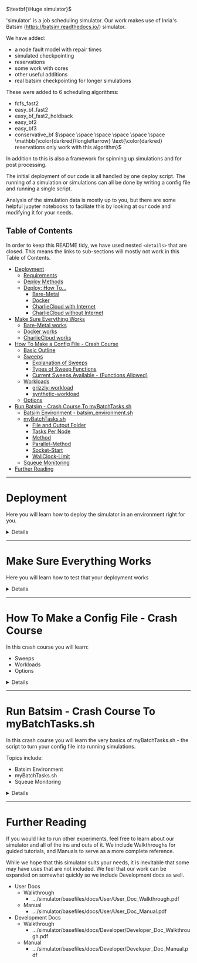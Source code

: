<!-- Required extensions:  codehilite,markdown.extensions.tables,pymdownx.magiclink,pymdownx.betterem,pymdownx.tilde,pymdownx.emoji,pymdownx.tasklist,pymdownx.superfences,pymdownx.saneheaders -->




<!-- ----------------------------------------------------------------  Intro --------------------------------------------- -->
$\textbf{\Huge simulator}$ <br />

'simulator' is a job scheduling simulator.
Our work makes use of Inria's Batsim (https://batsim.readthedocs.io/) simulator.

We have added:

- a node fault model with repair times
- simulated checkpointing
- reservations
- some work with cores
- other useful additions
- real batsim checkpointing for longer simulations

These were added to 6 scheduling algorithms:

- fcfs_fast2
- easy_bf_fast2
- easy_bf_fast2_holdback
- easy_bf2
- easy_bf3
- conservative_bf $\space \space \space \space \space \space \mathbb{\color{darkred}\longleftarrow} \text{\color{darkred} reservations only work with this algorithm}$

In addition to this is also a framework for spinning up simulations and for post processing.

The initial deployment of our code is all handled by one deploy script.  The running of a simulation or simulations can all be done by writing a config file and running a single script.

Analysis of the simulation data is mostly up to you, but there are some helpful jupyter notebooks to faciliate this by looking at our code and modifying it for your needs.


<!-- ----------------------------------------------------------------  Table of Contents --------------------------------------------- -->
## Table of Contents

In order to keep this README tidy, we have used nested ```<details>``` that are closed.  This means the links to sub-sections will mostly not work in this Table of Contents.
- [Deployment](#deployment)
  - [Requirements](#requirements)
  - [Deploy Methods](#deploy-methods)
  - [Deploy: How To...](#deploy-how-to)
    - [Bare-Metal](#bare-metal)
    - [Docker](#docker)
    - [CharlieCloud with Internet](#charliecloud-with-internet)
    - [CharlieCloud without Internet](#charliecloud-without-internet)
- [Make Sure Everything Works](#make-sure-everything-works)
  - [Bare-Metal works](#bare-metal-works)
  - [Docker works](#docker-works)
  - [CharlieCloud works](#charliecloud-works)
- [How To Make a Config File - Crash Course](#how-to-make-a-config-file---crash-course)
  - [Basic Outline](#basic-outline)
  - [Sweeps](#sweeps)
    - [Explanation of Sweeps](#explanation-of-sweeps)
    - [Types of Sweep Functions](#types-of-sweep-functions)
    - [Current Sweeps Available - (Functions Allowed)](#current-sweeps-available---functions-allowed)
  - [Workloads](#workloads)
    - [grizzly-workload](#grizzly-workload)
    - [synthetic-workload](#synthetic-workload)
  - [Options](#options)
- [Run Batsim - Crash Course To myBatchTasks.sh](#run-batsim---crash-course-to-mybatchtaskssh)
  - [Batsim Environment - batsim\_environment.sh](#batsim-environment---batsim_environmentsh)
  - [myBatchTasks.sh](#mybatchtaskssh)
    - [File and Output Folder](#file-and-output-folder)
    - [Tasks Per Node](#tasks-per-node)
    - [Method](#method)
    - [Parallel-Method](#parallel-method)
    - [Socket-Start](#socket-start)
    - [WallClock-Limit](#wallclock-limit)
  - [Squeue Monitoring](#squeue-monitoring)
- [Further Reading](#further-reading)

<!-- ------------------------------------------------------------------------------------>
<!-- ------------------------------  Deployment -------------------------------------- -->
<!-- ------------------------------------------------------------------------------------>
***


# Deployment
Here you will learn how to deploy the simulator in an environment right for you.

<details><blockquote>

## Requirements

<details><blockquote>

Requirements (bare-metal and charliecloud):
- linux os
- gcc >= 8.0 (bare-metal needs c++17, charliecloud method may allow for previous versions)
- cmake >= 3.15.4  (maybe previous versions. at least 3.11)
- python == 3.6
- python3-venv
- pip3
- typical build system
    - make
    - build
    - git
    - patch (bare-metal)
    - libtool (if not installed, deployment can attempt to build and install)
    - pkg-config (if not installed, deployment can attempt to build and install)
    - build-essential (ubuntu package. named other things on other distros)
- bash shell

Requirements (docker method):
- linux os
- git
- docker running and working

</blockquote>
</details> <!-- end requirements -->

## Deploy Methods

<details><blockquote>

There are 4 methods of building and deploying our batsim applications.

- bare-metal
    - will compile and install everything you need into a directory
- docker
    - will compile and install everything you need into a docker container
    - currently there is no option of parallelism with this method
- charliecloud with internet
    - charliecloud is a container technology that works when docker is not an option (think clusters without docker)
    - will compile and install everything you need into a directory
- charliecloud without internet
    - charliecloud is a container technology that works when docker is not an option (think clusters without docker)
    - meant to be run where you have internet and then copy a folder (3.5GB) to the cluster without internet
        - will compile and install everything you need and will be packaged into a directory to be copied to your setup without internet, then you can attempt to unpackage it there.

</blockquote>
</details> <!-- end deploy methods -->


## Deploy: How To...

<details><blockquote>

All of the methods rely on running .../simulator/basefiles/deploy.sh.  One can run `deploy.sh --help` for complete usage info.

###  Bare-Metal

<details><blockquote>

1. obtain the code
2. change directories
3. deploy
```bash
git clone https://cswalke1:ekhr1Q_mL356zvCt_p2B@gitlab.newmexicoconsortium.org/lanl-ccu/simulator.git
cd simulator/basefiles
./deploy.sh -f bare-metal --prefix $(dirname $(pwd))
```
</blockquote>
</details> <!-- end bare-metal -->


### Docker

<details><blockquote>

1. obtain the code
2. change directories
3. deploy
```bash
git clone https://cswalke1:ekhr1Q_mL356zvCt_p2B@gitlab.newmexicoconsortium.org/lanl-ccu/simulator.git
cd simulator/basefiles
./deploy.sh -f docker
```
</blockquote>
</details> <!-- end docker -->

### CharlieCloud with Internet

<details><blockquote>

1. obtain the code
2. change directories
3. deploy
```bash
git clone https://cswalke1:ekhr1Q_mL356zvCt_p2B@gitlab.newmexicoconsortium.org/lanl-ccu/simulator.git
cd simulator/basefiles
./deploy.sh -f charliecloud
```
</blockquote>
</details> <!-- end charliecloud with internet -->

### CharlieCloud without Internet

<details><blockquote>

1. obtain the code
2. change directories
3. deploy package
4. change directories
5. scp folder
6. ssh to remote
7. change directories
8. unpackage
```bash
git clone https://cswalke1:ekhr1Q_mL356zvCt_p2B@gitlab.newmexicoconsortium.org/lanl-ccu/simulator.git
cd simulator/basefiles
./deploy.sh -f charliecloud --no-internet --package
cd ../../

#to be modified for your method of sending a folder to your remote location and logging in to your remote location
scp -r ./batsim_packaged user@remote.org:/home/USER/
ssh user@remote.org


cd /home/USER/batsim_packaged
./deploy.sh -f charliecloud --no-internet --un-package
```
</blockquote>
</details> <!-- end charliecloud without internet -->

</blockquote>
</details> <!-- end Deploy: How To... -->

</blockquote>
</details> <!-- end Deployment -->

<!-- ------------------------------------------------------------------------------------->
<!-- -----------------------  Make Sure Everything Works  ----------------------------- -->
<!-- ------------------------------------------------------------------------------------->
***


# Make Sure Everything Works
Here you will learn how to test that your deployment works

<details><blockquote>

You can make sure your particular deployment works by using our tests: `.../simulator/basefiles/tests/test_simulator.py`.


Keep in mind that SLURM tests assume the following:

- You are on a cluster running SLURM
- You have access to at least two (2) nodes, otherwise it's not much of a parallel test

 
## Bare-Metal works

<details><blockquote>

Read the following list of instructions and then perform the commands below it.

1. change directories (/path/to/simulator/basefiles)
2. edit batsim_environment.sh
3. source batsim_environment.sh
4. run test_simulator.py
5. make your selections:
   - choose local or slurm
   - choose bare-metal
   - choose either serial or parallel
     - serial will run 1 simulation per test, 1 at a time
     - parallel will give you options of how many simulations per test, and how many at a time per test
       - if local was chosen this will use background multiple processes
       - if slurm was chosen this will submit multiple jobs to SLURM  
6. wait for results
```bash
cd /path/to/simulator/basefiles
# edit ./batsim_environment.sh   
# make sure you point prefix to /path/to/simulator (don't include basefiles in the path)
source batsim_environment.sh
test_simulator.py
```


</blockquote>
</details> <!-- end bare-metal works -->
 
## Docker works

<details><blockquote>

Read the following list of instructions and then perform the commands below it.

1. create and run a container from your "simulator_compile" image
2. change directories (should already be in the correct directory)
3. edit basefiles/batsim_environment.sh 
4. source batsim_environment.sh
5. run test_simulator.py
6. make your selections:
   - choose local or slurm
   - choose docker
    - serial is the only option here, so the simulations will start immediately
7. wait for results

```bash
docker run -it --name sim_test simulator_compile:latest
inside docker> cd /home/sim/simulator/basefiles
inside docker> # edit ./batsim_environment.sh  # prefix should be /home/sim/simulator
inside docker> source batsim_environment.sh
inside docker> test_simulator.py
```

</blockquote>
</details> <!-- end docker works -->

## CharlieCloud works

<details><blockquote>

Read the following list of instructions and then perform the commands below it.

1. change directories (/path/to/simulator/basefiles)
2. edit batsim_environment.sh
3. source batsim_environment.sh
4. run test_simulator.py
5. make your selections:
   - choose local or slurm
   - choose charliecloud
   - choose either serial or parallel
     - serial will run 1 simulation per test, 1 at a time
     - parallel will give you options of how many simulations per test, and how many at a time per test
       - if local was chosen this will use background multiple processes
       - if slurm was chosen this will submit multiple jobs to SLURM  
6. wait for results
```bash
cd /path/to/simulator/basefiles
# edit ./batsim_environment.sh
# make sure you point prefix to /path/to/simulator (don't include basefiles in the path)
source batsim_environment.sh
test_simulator.py
```
</blockquote>
</details> <!-- end charliecloud works -->

</blockquote>
</details> <!-- end Make sure everything works -->


<!-- ---------------------------------------------------------------------------->
<!-- ---------------------  Crash Course Config ------------------------------ -->
<!-- ---------------------------------------------------------------------------->
***


# How To Make a Config File - Crash Course

In this crash course you will learn:

- Sweeps
- Workloads
- Options
  
<details><blockquote>

## Basic Outline

Here you will see what a basic outline of a config file is.  It will give you a good overview of what is included in one.

<details><blockquote>

```java
    The general format of a config file:
    
    {       <------------------------------------   Opening curly brace to be proper json
    
        "Name1":{       <------------------------   The name of an experiment comes first.  You can have multiple experiments
                                                    in one config file and each will end up in it's own folder under the --output folder.
                                                    Notice the opening and closing curly brace.  Make sure you put a comma after the closing
                                                    curly brace if you plan on having another experiment in the same config file

                #                           \       Json does not allow for comments (unfortunately).  You may still want comments in your config,  
                # python/shell comment       \      however.  You can use all of these types of comments and it will get removed before parsing.
                // c/c++ style comment        \     Be aware that it can get difficult to trace down a simple mistake in your config when many 
                /* c/c++ block style comment  /     comments are used due to the line numbers being off and generally more clutter in your config.
                    Comments are fun.        /      But comments can make things a lot clearer, too. 
                    This comment is too.    /       The original and a stripped version will be in your --output folder.
                */                
                
                
                "input":{    <-------------------   Always make sure you have an input and an output in your experiment
                
                    "node-sweep":{  <------------   It is MOST advisable to always start with a node-sweep.  All other sweeps can come after this one
                    
                    },
                    "synthetic-workload":{ <-----   Always include either a synthetic-workload or a grizzly-workload after your sweeps
                    
                    },
                    "option":value,        <-----   Include any options that will affect all of the jobs on the outside of any sweep or workload
                
                },    <--------------------------   Make sure you separate your input options with commas, but also remember to separate input
                                                    and output with a comma
                "output":{   <-------------------   Again, always make sure you have an input and output in your experiment
                
                    "option":value,   <----------   Output is a bit simpler than input.  Just make sure it is valid json
                    "option":value
                
                }
        
        
        },     <---------------------------------   This closes the experiment and here we have a comma because we included another experiment "Name2"
        "Name2":{
            "input":{
            
                ...  <--------------------------    Make sure you replace this ellipsis with at least:
                                                        * a node-sweep
                                                        * a workload
            },
            "output":{
            
                ...  <--------------------------    You should replace ellipsis with at least:
                                                        * "AAE":true | "makespan":true
                
            }    <------------------------------    Close output
        }  <------------------------------------    Close "Name2"          
    }  <----------------------------------------    Close json
    
```
</blockquote>
</details> <!-- end Basic Outline -->


## Sweeps

Learn what sweeps are and how to use them here.

<details><blockquote>

### Explanation of Sweeps

Here you will learn what Sweeps are.

<details><blockquote>

Sweeps are what we call it when we make a parameterized option.  When you start out you will have one job called 'experiment_1'.  If you add a sweep
that, say, sweeps over how many nodes your simulation will be using, then it will add to how many jobs you have.  

<br/>
Let's say you sweep from 1,000 nodes to 2,000 nodes with a step of 250.  Then you will have:

<br/>

- experiment_1: 1000 nodes
- experiment_2: 1250 nodes
- experiment_3: 1500 nodes
- experiment_4: 1750 nodes
- experiment_5: 2000 nodes


Now, the way sweeps work is that they loop over what is already there.  So if we add a failure sweep like SMTBF (**S**ystem **M**ean **T**ime **B**etween **F**ailure) after the node sweep, then it will take the first parameter of the SMTBF sweep and set it to the experiments 1-5 above.  But then it will copy those 5 experiments and set the failure parameter to the second parameter of the SMTBF sweep.

<br />
Let's say you sweep from a SMTBF of 20,000 seconds to 40,000 seconds with a step of 10,000.  Then you will have:

<br/>

- experiment_1: 1000 nodes  SMTBF: 20,000 sec
- experiment_2: 1250 nodes  SMTBF: 20,000 sec
- experiment_3: 1500 nodes  SMTBF: 20,000 sec
- experiment_4: 1750 nodes  SMTBF: 20,000 sec
- experiment_5: 2000 nodes  SMTBF: 20,000 sec
- experiment_6: 1000 nodes  SMTBF: 30,000 sec
- experiment_7: 1250 nodes  SMTBF: 30,000 sec
- experiment_8: 1500 nodes  SMTBF: 30,000 sec
- experiment_9: 1750 nodes  SMTBF: 30,000 sec
- experiment_10: 2000 nodes SMTBF: 30,000 sec
- experiment_11: 1000 nodes SMTBF: 40,000 sec
- experiment_12: 1250 nodes SMTBF: 40,000 sec
- experiment_13: 1500 nodes SMTBF: 40,000 sec
- experiment_14: 1750 nodes SMTBF: 40,000 sec
- experiment_15: 2000 nodes SMTBF: 40,000 sec

So I hope you can see how the experiments add up quickly.

- We started with 5 node parameters
- We added 3 SMTBF parameters
- This totals 5 * 3 = 15 jobs

If we add another sweep after the SMTBF sweep with 4 parameters that would be 5 * 3 * 4 = 60 jobs
</blockquote>
</details> <!-- end explanation of sweeps -->

### Types of Sweep Functions

Sweeps can parameterize in multiple ways.  Here are the methods used:

<details><blockquote>

- **(iMMS)** integer Min Max Step
  - start from the minimum to the maximum (inclusive) with a step (can be negative)
    ```java
    "min":0,
    "max":10,
    "step":2
    ```
- **(fMMS)** float Min Max Step
  - same as iMMS except you can use floating point numbers
- **(iR)** integer Range
  - simply a list of integers
    ```java
    "range":[10,20,30,80]
    ```
- **(fR)** float Range
  - same as iR except for floats
- **(iSR),(fSR)** integer Sticky Range and float Sticky Range
  - just like **iR** and **fR** except it requires the amount of values to equal the amount of jobs made from sweeps before it.  Instead of adding any more jobs, it sets the values contained in it to the jobs already there.
  - example:
    ```java
    "node-sweep":{"range":[1000,2000]},  //creates two jobs: experiment_1 and experiment_2
    "SMTBF-sweep":{"sticky-range":[20000,30000]} 
    // normally with "range" this would 
        //set 20,000 to experiment_1(1000 nodes) and experiment_2(2000 nodes) and 
        //set 30,000 to experiment_3(1000 nodes) and experiment_4(2000 nodes)
    //sticky-range, however, will
        //set 20,000 to experiment_1(1000 nodes)
        //set 30,000 to experiment_2(2000 nodes)
        //and that's all  
    //No experiment_3 or 4. It 'sticks' to what was there before.
    ```
- **(F)** formula
  - used in conjunction with iR, fR, iSR, fSR, iMMS and fMMS.  You can set a formula here with 'i' as your variable.  Each number in your min/max/step or range will be passed in as 'i' to your formula and the result will be your number.  Makes it easier to read.
  - Example:
    ```java
    "range":[2,3,4],
    "formula":"i*3600"  // will make 2 hours, 3 hours, 4 hours. easier than 7200 sec,10800 sec,14400 sec
    ```
    Example:
    ```json
    "min":1,
    "max":5,
    "step":1,
    "formula":"(10**i)/i"  //'i' can be used multiple times.  Any python statement can be evaluated here.
    ```
</blockquote>
</details> <!-- end types of sweep functions -->

### Current Sweeps Available - (Functions Allowed)

Here are the current sweeps available and the parameterization allowed.  All sweep names end in "-sweep"

<details><blockquote>

- **checkpointError** ***(fMMS,fR)***
  - Used in our Application Efficiency tests.  It adds/subtracts an error amount to optimal simulated checkpoint intervals
- **checkpoint** ***(iMMS,iR)***
  - The interval to use for simulated checkpoints.  This value is an integer, but can also be set to "optimal".
- **coreCount** ***(iMMS,iR)***
  - How many cores per node.  Currently only supported on fcfs_fast2, easy_bf_fast2, and easy_bf_fast2_holdback algorithms.
- **corePercent** ***(fMMS,fR)***
  - What percent of cores can be filled with 1 node jobs.  Currently only supported on fcfs_fast2, easy_bf_fast2, and easy_bf_fast2_holdback algorithms.
- **jobs** ***(iMMS,iR)***
  - How many jobs out of the workload to use.
- **MTTR** ***(fMMS,fR,F)***
  - **M**ean **T**ime **T**o **R**epair.  Used in conjunction with failures to set how long a repair lasts.  It will come up with random repair times each time a machine goes down based on an exponential distribution.
- **node** ***(fMMS,fR,F)***
  - How many nodes the cluster will have.
- **performance** ***(fMMS,fR)***
  - Will increase/decrease the length of all jobs by this factor (floating point)
- **queueDepth** ***(iMMS,iR)***
  - In conservative_bf algorithm, will only schedule this amount of queued jobs before stopping.  This will speed things up considerably.
- **repairTime** ***(iMMS,iR,F)***
  - Similar to MTTR, but, instead of a random MTTR, this will set a fixed repair time for the whole simulation.
- **reservation** (None - check docs)
  - This is used in conjunction with conservative_bf algorithm to simulate reservations.  There is a whole syntax to this, so one should look at the documentation for info on it.
- **sharePackingHoldback** ***(iMMS,iR)***
  - When using cores, this will holdback x amount of nodes for sharing jobs.  All other nodes will not share jobs.  Only used with easy_bf_fast2_holdback algorithm.
- **SMTBF** ***(fMMS,fR,fSR,F)***
  - **S**ystem **M**ean **T**ime **B**etween **F**ailures.  Used as the primary source of failures.  It will come up with random failure times with an exponential distribution, and will come up with a random machine to have the failure with a normal distribution.
  - has a compute-SMTBF-from-NMTBF option
    - Will treat the values generated from this sweep as NMTBF's (**N**ode **M**ean **T**ime **B**etween **F**ailure) and will compute the SMTBF from the amount of nodes for that experiment
- **submissionCompression** ***(iMMS,iR,F)***
  - will compress/expand the time between submissions by a factor.
  
</blockquote>
</details> <!-- end current sweeps avaialable -->
</blockquote>
</details> <!-- end Sweeps -->

## Workloads

Here you will learn about the mandatory workload keys in a config file.<br/>
The following keys will be explained:<br/>
- grizzly-workload
- synthetic-workload

<details><blockquote>

### grizzly-workload

A grizzly-workload is named based on a certain 'grizzly' cluster at Los Alamos National Lab.  It is a 1490 node cluster and a 2018 real workload was acquired from the months of January to November.<br/>  
As long as the file the workload comes from conforms to the same requirements the 2018 workload conforms to, then the grizzly-workload is simply a 'real' workload that has options specific for it.  Requirements for your own 'grizzly-workload' are laid out in `.../simulator/basefiles/docs/User/User_Doc_Manual.pdf`

<details><blockquote>

- ### **Required Options**
  - ***type***
    - the type of profile to use: 'parallel_homogeneous' or 'delay'. With 'parallel_homogenous' run-time of a job is actually in terms of computational work done: flops/second.  It just so happens that when ***machine-speed*** is set to 1 then it translates into time.  'delay' deals only with time. Though 'parallel_homogeneous' may seem more complicated, it is recommended since other options and algorithms may use this flops/second functionality, such as using cores.
  - ***machine-speed***
    - used with 'parallel_homogeneous'.  It is the amount of flops of computation done in 1 second.  We highly recommend you set this to 1.
  - ***input***
    - the 'grizzly' or 'grizzly-like' workload file you will use.  'sanitized_jobs.csv' is the 2018 workload file we use.  Can be an absolute path or the name of a file in `.../simulator/basefiles`
  - ***time***
    - the time interval you would like to use in the workload.  
      - example: '03-01-2018:04-01-2018' would do March 1 till April 1.
      - example: ':'  would do all of the file. From Jan to November in the 2018 file.
      - example: '06-01-2018:' or ':05-01-2018'  From June on or From start to May respectively.
- ### **Additional Options**
  - ***number-of-jobs***
    - once a time period is chosen with **time**, you may choose how many of those jobs you want with this.  Starts from the front of **time** with a positive number.  Starts from the back with a negative number.  Takes precedence over regular option ***number-of-jobs*** and the **jobs-sweep**, so it should not be set if using the **jobs-sweep**.
  - ***random-selection***
    - used with 'number-of-jobs', will randomize which jobs are chosen.
      - example: 20  will seed the randomness with 20, making it deterministic
      - example: -1 will seed with time, making it random
  - ***submission-time***
    - The time between submissions and randomness used.  If omitted, will use the actual submission time in the ***input*** file. If set to '0:fixed', all jobs will submit at time zero.
      - syntax: \<float\>:\<exp|fixed\>. will use \<float\> seconds as the mean time ('exp'onential) or the actual time (fixed)
      - syntax: \<float1\>:\<float2\>:unif. will use a uniform distribution between \<float1\> and \<float2\>
  - ***wallclock-limit***
    - the amount of time that a job is able to use. If omitted, will use the actual wallclock-limit from the ***input*** file. 
      - syntax: \<float\>|'\<int\>%' a percent will be based off of the runtime of the job.
      - syntax: \<string\> either 'min:max[:seed]' or 'min%:max%[:seed]'  where min:max are floats and min% and max% are '\<int\>%'.  These are random numbers from min to max and an optional seed
      - example: '98%:102%:10'  from 98% of runtime to 102% of runtime with a seed of 10
  - ***read-time***
    - The amount of time to read in from a simulated checkpoint if checkpointing is turned on.  Follows the same syntax as wallclock-limit.  Mandatory if using checkpointing, but can be set to 0.
  - ***dump-time***
    - The amount of time to write out a simulated checkpoint if checkpointing is turned on.  Follows the same syntax as wallclock-limit.  Mandatory if using checkpointing, but can be set to 0.
  - ***checkpoint-interval***
    - The amount of time between successive writes of a simulated checkpoint on a per job basis.  Follows the same syntax as wallclock-limit.  Not mandatory since a system-wide simulated checkpoint interval can be set.
  - ***resv***
    - Sets what reservation definition to use.  Only used if you are simulating reservations of time, and only used with conservative_bf algorithm.
  - ***force-creation***
    - Workloads go in a database and will be re-used if they have the right characteristics.  If you want to roll the dice again you should force the creation of a new workload.
  - ***seed***
    - A seed that can be used on all randomness of the workload creation.  Otherwise it will use time, making it random unless individual seed options are used.
  - ***index***
    - Will set the index for a workload.  Suppose you made a random workload and it was added to the database.  You then wanted to run the experiment again but wanted a different roll of the dice for randomness, you could choose ***force-creation*** or just give it another index.  The benefit of using an index is that you could come back to using the same workload as long as the other workload options remained the same.
- ### **Regular Options That Effect Workloads**
  - ***submission-compression***
    - will compress/expand the time between submission of jobs
      - syntax: '\<int\>%' . below 100% compresses, above 100% expands
  - ***reservations-*** and ***reservation-sweep***
    - will define a reservation.  If ***resv*** is set for the workload then this changes the workload.
  - ***workload-ids***
    - This option piggy-backs off the ***index*** idea.
      - Jobs and Runs 
        - If you want different options you make multiple jobs in the form of experiment_# folders.  
        - If those options make batsim use randomness and you want to do some statistics by running batsim multiple times you use 'runs' by setting ***avg-makespan*** in the 'output' section of your config.
      - Ids
        - In contrast, if you want to make multiple random **workloads** for statistics, then you use 'ids' which can also be used in tandem with 'runs', though this gets complicated and may not aggregate properly at the time of this writing.TODO.
    - syntax: '[\<comma seperated range of ids\>]', example: '[1,5,8,20]'  , yes this is a string
    - syntax: 'min;max;step', example: '5;20;1' 
  - ***number-of-jobs***
    - Although ***number-of-jobs*** in the workload section takes precedence, number-of-jobs can be set in the regular options as well.  This is purely for the benefit of the **jobs-sweep**.
</blockquote>
</details> <!-- end grizzly-workload -->

### synthetic-workload

A synthetic-workload is simply a completely, or almost completely, made up workload.  There are many random options to give you the workload you require.

The reason we say 'almost completely' made up, is that there are 6 files that characterize different types of workloads based on the grizzly cluster.  In fact 'wl2.csv' was made from the same distribution of jobs that is in a particular real grizzly workload.

Whether you use these files or not is completely up to you.  We give you the tools to make a workload that suits you in the following list of options.
<details><blockquote>

- ### **Required Options**
  - ***type***
    - the type of profile to use: 'parallel_homogeneous' or 'delay'. With 'parallel_homogenous' run-time of a job is actually in terms of computational work done: flops/second.  It just so happens that when ***machine-speed*** is set to 1 then it translates into time.  'delay' deals only with time. Though 'parallel_homogeneous' may seem more complicated, it is recommended since other options and algorithms may use this flops/second functionality, such as using cores.
  - ***machine-speed***
    - used with 'parallel_homogeneous'.  It is the amount of flops of computation done in 1 second.  We highly recommend you set this to 1.
  - ***number-of-jobs***
    - The total number of jobs to make
  - ***number-of-resources***
    - The number of resources that each job will use
      - syntax: '\<int\>:fixed'
        - all jobs will have a fixed \<int\> amount of resources
      - syntax: '\<int1\>:\<int2\>:unif'
        - jobs will have from \<int1\> to \<int2\> uniformally random number of resources
      - syntax: '\<float1\>:\<float2\>:norm'
        - jobs will have from \<float1\> to \<float2\> normally random number of resources
      - syntax: '\<str\>:\<int\>:csv'
        - Will come from csv file at \<str\>.  \<str\> can be an absolute path or a file in `.../simulator/basefiles`.  \<int\> is the position in each row that holds the number of resources in the file. 0 is the first column.
        - csv files included are from wl1.csv to wl6.csv. wl1.csv starts at all 1 node jobs, wl2.csv is mostly 1 node jobs but resembles grizzly workloads in the past. wl3.csv is medium sized all the way up to wl6.csv which is the entire 1490 cluster on every job.
  - ***duration-time***
    - The length of time each job will use to complete
      - syntax: '\<float\>:\<exp|fixed\>'
        - all jobs will have a fixed \<float\> amount of runtime or an exponentially random runtime with a \<float\> mean time.
      - syntax: '\<float1\>:\<float2\>:unif'
        - jobs will have from \<float1\> to \<float2\> uniformally random number of runtime
      - syntax: '\<float1\>:\<float2\>:norm'
        - jobs will have from \<float1\> to \<float2\> normally random number of runtime
      - syntax: '\<str1\>:\<int\>:\<str2\>:csv'
        - Will come from csv file at \<str1\>.  \<str1\> can be an absolute path or a file in `.../simulator/basefiles`.  \<int\> is the position in each row that holds the number of resources in the file. 0 is the first column.\<str2\> is the unit of time that this represents in the file, so 'h|m|s' for hours or minutes or seconds. 'h' should be used with the included files.
        - csv files included are from wl1.csv to wl6.csv. wl1.csv is all 24 hour jobs as their width is only 1 resource. wl2.csv is varied but resembles grizzly workloads in the past. wl3.csv is medium length all the way up to wl6.csv which is entirely 24 hour jobs.
  - ***submission-time***
    - The time between submissions and randomness used. If set to 0:fixed, all jobs will submit at time zero.
      - syntax: '\<float\>:\<exp|fixed\>'
        - all jobs will have a fixed \<float\> amount of time between submissions or an exponentially random time with a \<float\> mean time between submissions.
      - syntax: '\<float1\>:\<float2\>:unif'
        - jobs will have from \<float1\> to \<float2\> uniformally random number of time between submissions
      - syntax: '\<float1\>:\<float2\>:norm'
        - jobs will have from \<float1\> to \<float2\> normally random number of time between submissions
- ### **Additional Options**
  - ***wallclock-limit***
    - the amount of time that a job is able to use. If omitted, will use the actual wallclock-limit from the ***input*** file. 
      - syntax: \<float\>|'\<int\>%' a percent will be based off of the runtime of the job.
      - syntax: \<string\> either 'min:max[:seed]' or 'min%:max%[:seed]'  where min:max are floats and min% and max% are '\<int\>%'.  These are random numbers from min to max and an optional seed
      - example: '98%:102%:10'  from 98% of runtime to 102% of runtime with a seed of 10
  - ***read-time***
    - The amount of time to read in from a simulated checkpoint if checkpointing is turned on.  Follows the same syntax as wallclock-limit.  Mandatory if using checkpointing, but can be set to 0.
  - ***dump-time***
    - The amount of time to write out a simulated checkpoint if checkpointing is turned on.  Follows the same syntax as wallclock-limit.  Mandatory if using checkpointing, but can be set to 0.
  - ***checkpoint-interval***
    - The amount of time between successive writes of a simulated checkpoint on a per job basis.  Follows the same syntax as wallclock-limit.  Not mandatory since a system-wide simulated checkpoint interval can be set.
  - ***resv***
    - Sets what reservation definition to use.  Only used if you are simulating reservations of time, and only used with conservative_bf algorithm.
  - ***force-creation***
    - Workloads go in a database and will be re-used if they have the right characteristics.  If you want to roll the dice again you should force the creation of a new workload.
  - ***seed***
    - A seed that can be used on all randomness of the workload creation.  Otherwise it will use time, making it random unless individual seed options are used.
  - ***index***
    - Will set the index for a workload.  Suppose you made a random workload and it was added to the database.  You then wanted to run the experiment again but wanted a different roll of the dice for randomness, you could choose ***force-creation*** or just give it another index.  The benefit of using an index is that you could come back to using the same workload as long as the other workload options remained the same.
- ### **Regular Options That Effect Workloads**
  - ***submission-compression***
    - will compress/expand the time between submission of jobs
      - syntax: '\<int\>%' . below 100% compresses, above 100% expands
  - ***reservations-*** and ***reservation-sweep***
    - will define a reservation.  If ***resv*** is set for the workload then this changes the workload.
  - ***workload-ids***
    - This option piggy-backs off the ***index*** idea.
      - Jobs and Runs 
        - If you want different options you make multiple jobs in the form of experiment_# folders.  
        - If those options make batsim use randomness and you want to do some statistics by running batsim multiple times you use 'runs' by setting ***avg-makespan*** in the 'output' section of your config.
      - Ids
        - In contrast, if you want to make multiple random **workloads** for statistics, then you use 'ids' which can also be used in tandem with 'runs', though this gets complicated and may not aggregate properly at the time of this writing.TODO.
    - syntax: '[\<comma seperated range of ids\>]', example: '[1,5,8,20]'  , yes this is a string
    - syntax: 'min;max;step', example: '5;20;1' 
  - ***number-of-jobs***
    - Although ***number-of-jobs*** in the workload section takes precedence, number-of-jobs can be set in the regular options as well.  This is purely for the benefit of the **jobs-sweep**.
</blockquote>
</details> <!-- end synthetic-workload -->
</blockquote>
</details> <!-- end workloads -->

## Options

All other available options are described here.

<details><blockquote>

- ### **Required Options**
  - ***batsched-policy***
    - Sets which scheduling algorithm to use.  Is mandatory.
      - options: fcfs_fast2 | easy_bf_fast2 | easy_bf_fast2_holdback | easy_bf2 | easy_bf3 | conservative_bf
      - algorithms discussed in User Docs
- ### **Options That Can Effect The Workload**
  - ***submission-compression***
    - will compress/expand the time between submission of jobs
      - syntax: '\<int\>%' . below 100% compresses, above 100% expands
  - ***reservations-*** and ***reservation-sweep***
    - will define a reservation.  If ***resv*** is set for the workload then this changes the workload. more info for these are located in the User Docs.
  - ***workload-ids***
    - This option piggy-backs off the ***index*** idea.
      - Jobs and Runs 
        - If you want different options you make multiple jobs in the form of experiment_# folders.  
        - If those options make batsim use randomness and you want to do some statistics by running batsim multiple times you use 'runs' by setting ***avg-makespan*** in the 'output' section of your config.
      - Ids
        - In contrast, if you want to make multiple random **workloads** for statistics, then you use 'ids' which can also be used in tandem with 'runs', though this gets complicated and may not aggregate properly at the time of this writing.TODO.
    - syntax: '[\<comma seperated range of ids\>]', example: '[1,5,8,20]'  , yes this is a string
    - syntax: 'min;max;step', example: '5;20;1' 
  - ***number-of-jobs***
    - Although ***number-of-jobs*** in the workload section takes precedence, number-of-jobs can be set in the regular options as well.  This is purely for the benefit of the **jobs-sweep**.
- ### **Logging Options**
  - KEEP IN MIND THESE CAN TAKE UP A LOT OF HARD DRIVE SPACE, not meant to be used on a large set of simulations
  - ***batsched-log***
    - sets the logging for batsched
      - options: silent|debug|quiet|info|CCU_INFO|CCU_DEBUG|CCU_DEBUG_FIN|CCU_DEBUG_ALL
      - more info on these are in the User Docs
  - ***batsim-log***
    - sets the logging for batsim
      - options: network-only|debug|quiet|CCU_INFO|CCU_DEBUG|CCU_DEBUG_FIN|CCU_DEBUG_ALL
      - more info on these are in the User Docs
  - ***log-b-log***
    - if set to true will log B_LOG files ( these would need to be added to the scheduler code )
    - more info on these are in the Development Docs
  - ***output-svg***
    - Whether to output the schedule with algorithms that use the schedule
      - options: none | all | short
        - 'all' will output a svg every time an output_svg is encountered ( basically every time the schedule changes ). ONLY USE FOR SMALL WORKLOADS due to slow-down and Hard Drive space.
        - 'short' will output a svg every time there is a short output_svg ( happens much less than 'all').  STILL ONLY USE FOR SMALLER WORKLOADS due to slow-down and Hard Drive space 
  - ***output-svg-method***
    - What method to output the schedule
      - options: svg | text | both
        - 'svg' will output the svg files
        - 'text' will only output the schedule in text form in the batsched-log which requires it to be on info or CCU_INFO
        - 'both' does svg files and text in the log
  - ***svg-output-start***
    - What output number to start at.  If you know 'when' you want to concentrate on, in terms of how many svg's have been output, then set this number and possibly also the ***svg-output-end***.
  - ***svg-output-end***
    - What output number to end at.  If you know 'when' you want to concentrate on, in terms of how many svg's have been output, then set this number and possibly also the ***svg-output-start***.
  - ***svg-frame-start***
    - What frame number to start at.  A frame number is incremented each time make_decisions is entered.
  - ***svg-frame-end***
    - What frame number to end at.  A frame number is incremented each time make_decisions is entered.
  - ***svg-time-start***
    - What simulated time to start outputting the schedule.
      - syntax: \<float\> , in seconds
  - ***svg-time-end***
    - What simulated time to end outputting the schedule. -1.0 to go to the end of the simulation, the default.
      - syntax: \<float\> , in seconds
  - ***turn-off-extra-info***
    - Extra info is output to a file called 'out_extra_info.csv'.  It outputs a new line each time a job is completed.  It consists of 'jobs completed','percent done','utilization', schedule metrics, 'utilization', and memory usage.
      - set to true to turn this off.  Turning off will render progress.sh useless but may speed things up and will reduce Hard Drive space.
- ### **Failure Options**
  - ***MTTR***
    - **M**ean **T**ime **T**o **R**epair. Used in conjunction with failures to set how long a repair lasts.  It will come up with random repair times each time a machine goes down based on an exponential distribution.
  - ***SMTBF***
    - **S**ystem **M**ean **T**ime **B**etween **F**ailures.  Used as the primary source of failures.  It will come up with random failure times with an exponential distribution, and will come up with a random machine to have the failure on with a normal distribution.
  - ***calculate-checkpointing***
    - If set to true, computes the optimal simulated checkpointing interval for each job based on read time and dump time and the failure rate
  - ***checkpoint-interval***
    - Sets the system-wide simulated checkpoint interval
      - syntax: \<float\>
  - ***checkpointError***
    - Used in conjunction with ***calculate-checkpointing***.  Will increase or decrease the computed optimal checkpoint by the factor given by checkpointError.
      - syntax: \<float\> , above 1.0 is an increase, below 1.0 is a decrease.
  - ***checkpointing-on***
    - if set to true, will turn simulated checkpointing on.  Mandatory to do simulated checkpointing.
  - ***fixed-failures***
    - sets failures to be every simulated \<float\> seconds.  Is very useful in debugging.
  - ***queue-policy***
    - What the policy for the queue is when dealing with a re-submitted job.  The options are: FCFS | ORIGINAL-FCFS
    - Usually the queue is FCFS based on the submit time. ORIGINAL-FCFS would put resubmitted jobs at the front of the queue based on their original submit time.
  - ***reject-jobs-after-nb-repairs***
    - When failures result in machines going down because of a repair time on them, some jobs may not be able to run at all until machines become available.  If there are only jobs in the queue that fall into this situation then a mode can be flipped to count how many times a repair is done before any job has executed.  Once a job is able to execute, the count is reset. This setting waits \<int\> number of repairs being done before it gives up and rejects the jobs that are left. '-1' means the jobs will never be rejected in this situation, the default.
      - syntax: \<int\>
  - ***repair-time***
    - Sets a system-wide repair time in seconds.
      - syntax: \<float\>
  - ***seed-failures***
    - Will seed any random generators for failures, otherwise time is used.
      - syntax: \<int\>
  - ***seed-failure-machine***
    - Will seed any random generators for determining which machine should get the failure, otherwise time is used.
      - syntax: \<int\>
  - ***seed-repair-times***
    - Will seed any random generators for repair time, otherwise time is used
      - syntax: \<int\>
- ### **Real Checkpointing Options**
  - ***checkpoint-batsim-interval***
    - Will set an interval to do real checkpoints
      - syntax: \<string\>
        - "(real|simulated)[:once]:days-HH:MM:SS[:keep]"
          - 'real' prepended will interpret the interval to be in real time
          - 'simulated' prepended will interpret the interval to be in simulated time 
          - optional :once will do one checkpoint and then stop doing any more checkpoints
          - optional :keep will set the amount of checkpoints to keep.  ***checkpoint-batsim-keep*** trumps this
  - ***checkpoint-batsim-keep***
    - How many checkpoints to keep
      - syntax: \<int\>
  - ***checkpoint-batsim-signal***
    - The signal number to use for signal driven checkpointing.
      - syntax: \<int\> , You will want to either use SIGUSR1(10), SIGUSR2 (12), or preferably real-time signals from 35-64
- ### **Speed/Core Options**
  - ***core-percent***
    - Sets the limit on how many cores from a node can be used
      - syntax: \<float\> 
  - ***core-count***
    - Sets the amount of cores each node will have in the platform file and turns on '--enable-compute-sharing'
      - syntax: \<int\>
  - ***share-packing***
    - If set to true, will pack single resource jobs onto one node until that node reaches ***core-percent*** * available cores
  - ***share-packing-holdback***
    - If set to true, will holdback a certain number of nodes for exclusive share-packing
  - ***speeds***
    - Will set the speed of the cluster in the platform file
      - syntax: \<string\> , flops per second
        - Where \<string\> is '\<int\>f'.  
        - One can use size prefixes in front of 'f': K(10^3),M(10^6),G(10^9),T(10^12),P(10^15),E(10^18)
      - syntax: \<string1\>,\<string2\>,...
        - The difference here is that a list of strings is given, one for each pstate you use.  pstates will be explained in both User and Developer Docs
- ### **ALL OTHER OPTIONS**
  - ***copy***
    - The amount of copies the ending workload will have, along with submission time optional options.  This can be used to double up a workload when you double up the amount of nodes the cluster has.  This operates at the Batsim level, and not during workload creation.
      ```
        'format: '<#copies>[:(+|-):#:(fixed|#:unif:(single|each-copy|all)[:<seed#>] ])'
        '    or  '<#copies>[:=:#(fixed|((exp|:#:unif)[:<seed#>]) ]'
        'So you can just do number of copies, or
        ''=':
        '   * you can copy and set the submission time of the copy as an exponential,uniform,or fixed amount with '=', or
        ''+|-':
        '   * you can add a submission time to add some jitter. This submission time is either added or subtracted with (+|-)
        '   * This time can be a fixed number followed by :fixed or uniform random number between 2 numbers
        '   * If random:
        '       * you need to specify the second number with :#:unif:
        '       * you need to specify:  'single','each-copy',or 'all'
        '       * 'single' random number, single random number for 'each-copy', or random number for 'all'
        '2 copies here means if there are 10 jobs to start with, there will be 20 total after the operation.
        ' Examples:
        '                       '2'    - 2 copies no alteration in submission times
        '             '2:=:100:exp'    - 2 copies with 1 having original submission times, 1 having exponential random with a mean rate of 100 seconds.
        '             '2:=:0:fixed'    - 2 copies with 1 having original submission times, 1 having fixed time of 0
        '       '2:=:20:40:unif:30'    - 2 copies with 1 having original submission times, 1 having uniform random between 20 and 40 seconds. Use 30 as seed.
        '            '2:+:10:fixed'    - 2 copies, add 10 seconds fixed jitter to submission times
        '            '2:-:10:fixed'    - 2 copies, subtract 10 seconds fixed jitter from submission times
        '    '2:+:5:10:unif:single'    - 2 copies, get one random number between 5 and 10 and add it to all copied submission times
        '    '3:+:5:10:unif:all:20'    - 3 copies, get random numbers between 5 and 10 for all jobs of all copies, add it to submission times
        '                                  and seed the random generator with 20
        ' '3:+:5:10:unif:each-copy'    - 3 copies, get one random number between 5 and 10 and add it to all submission times of first copy
        '                                  then get another random number between 5 and 10 and add it to all sub times of second copy
      ```
  - ***submission-time-after***
    - This dictates the time between submissions and what kind of randomness.  It happens AFTER the copy operation and after sorting the jobs based on submission time.  This operates at the Batsim level, and not during workload creation.
        ```
        'format: '<#:(fixed[:#])|(exp|#:unif)[:(#|s[:#]])'
        '   or   'shuffle[:#]'
        'It is applied after sorting the current workload by submit time and after applying the copy option
        'If zero is used for a float,combined with ":fixed" then all jobs will start at time zero.
        'If omitted, the original submission times will be used, be that grizzly produced or synthetically produced
        'exp:    This will be exponentially distributed, random values with mean time between submissions to be FLOAT.
        'fixed:  All jobs will have this time between them unless zero is used for a FLOAT.
        'unif:   This will be uniform, random values from min:max
        's:      Used after the random types (exp|fixed|unif) to specify you want the job's submit times shuffled after.
        'shuffle: Will simply shuffle around the submit times amongst the jobs.
        'a seed can be put on the end of the string to use for deterministic behavior
        'ex:
        '       '--submission-time-after "200.0:exp:s"'
        '       '--submission-time-after "100.0:fixed"'
        '       '--submission-time-after "0.0:fixed"'
        '       '--submission-time-after "0:200.0:unif"'
        '       '--submission-time-after "200.0:exp:10"'  <-- 10 is the seed
        '       '--submission-time-after "0:200.0:unif:20"' <-- 20 is the seed
        '       '--submission-time-after "shuffle:20" <-- 20 is the seed
        ```
  - ***submission-time-before***
    - This is the same as ***submission-time-after*** except it happens BEFORE the copy operation and before sorting the jobs based on submission time. Both ***submission-time-before*** and ***submission-time-after*** can be used or either can be used on their own.
  - ***performance-factor***
    - Will increase/decrease the length of all jobs by this factor (floating point).  This operates at the Batsim level and not during workload creation.
      - syntax: \<float\> , above 1.0 will increase, below 1.0 will decrease
  - ***queue-depth***
    - The amount of items in the queue that will be scheduled
      - only used in conservative_bf
      - A lower amount will improve performance of the scheduler and thus the simulation but changes scheduling decisions and, so, gives different results
      - (-1) sets it to all items being scheduled, the default
   - ***reservations-start***
      - Meant for monte-carlo with reservations, staggering their start time.  
        - syntax: \<string\> 
        - \<string\> is string in following format:
            ```
            '<order#>:<-|+><#seconds>'
            where order# is the order (starting at 0) in the reservation array as described in your config file
            where you (must) choose -(negative,behind) or +(positive,ahead)
            where you specify the amount of seconds forward or backward
            'example_1: --reservations-start '0:+5'
            start the reservations with order# 0, 5 seconds ahead
            'example_2: --reservations-start '1:-2000'
            start the reservations with order# 1, 2000 seconds behind
            'example_3: --reservations-start '0:+5 , 1:-2000'
            only one invocation of this flag is allowed but values for different
            order #s can be acheived with a comma. spaces are allowed for easier viewing.
            ```
  - ***test-suite***
    - If set to true, will assume the folder structure has an umbrella folder to it, where multiple configs were being used and so multiple base folders are used under the umbrella folder.
    - This affects where the "current_progress.log" file is kept.  
      - This file keeps track of which simulations are finished and which successfully output a post_out_jobs.csv file.  This helps the test-suite determine what simulations have finished and whether to go on to the next step or not.
      - If an umbrella folder is used then "current_progress.log" is located one folder up from its base folder.   Otherwise it is located in its base folder.
  


</blockquote>
</details> <!-- end Options -->
</blockquote>
</details> <!-- end How to make a config file -->

<!-- ---------------------------------------------------------------------------->
<!-- ---------------------  Crash Course Batsim ------------------------------ -->
<!-- ---------------------------------------------------------------------------->
***

# Run Batsim - Crash Course To myBatchTasks.sh

In this crash course you will learn the very basics of myBatchTasks.sh - the script to turn your config file into running simulations.

Topics include:
- Batsim Environment
- myBatchTasks.sh
- Squeue Monitoring


<details><blockquote>

## Batsim Environment - batsim_environment.sh

You always want to make sure you get into your batsim environment first.

<details><blockquote>

To get into your batsim environment:

```bash
cd /path/to/simulator/basefiles
# make sure prefix is set in batsim_environment.sh
source batsim_environment.sh
```

Once you are in your batsim environment you have a few tools to use:

   - **batEnv**
     - Tells you what batsim environment you are in (prefix).  This is helpful if you have multiple deployments.
   - **batVersion**
     - Tells you what version of simulator you are using.  If one has problems it would be helpful to include:
       - batsim version
       - batsched version
       - batVersion
   - **batExit**
     - gets you out of the batsim environment.  
       - changes your:
         -  PATH - removes some added paths
         -  LD_LIBRARY_PATH - removes some added paths
         -  deactivates your python environment
         -  removes the (batsim_env) from your prompt
   - **batFile**
     - makes it easier to select a file to pass to myBatchTasks.sh
       - displays your configs directory and allows you to choose the numbered config file to set as $file1 .
     - also helps you select a folder.
     - use `batFile --help` for full usage.
   - **batFolder**
     - makes it easier to select a folder.
     - use `batFolder --help` for full usage.
   - **bind_all**
     - will bind certain keys to certain functions while inside the command-line terminal.
       - very helpful bindings for the keyboard.  For instance: type `cd ` then continue to press `alt+y` and you will see the history of just your `cd` command.
     - use `bind-all --help` to view all bindings that are made.
   - **basefiles scripts**
     - ***myBatchTasks.sh***
       - the main script you will use.
       - use `myBatchTasks.sh --help` to view the full usage.
     - ***progress.sh***
       - a very helpful script to view the progress of running simulations.
       - use `progress.sh --help` to view the full usage.
     - ***aggregate_makespan.py***
       - will aggregate results after simulations are finished.
       - use `aggregate_makespan.py --help` to view the full usage.
  
</blockquote>
</details> <!-- end batsim environment -->

## myBatchTasks.sh

<details><blockquote>

You run our simulations using a script called myBatchTasks.sh <br />
For help:
```bash
myBatchTasks.sh --help
```
### File and Output Folder

- The most important info to give it is the config file and the output folder
- If you provide just the name of the config file or just the name of the output folder, it will assume you are using the default
'configs' folder and the default 'experiments' folder respectively.
- You may not have space on these locations (particularly the output folder) so you can pass absolute paths to these locations.
- With the output folder **Make Sure**:
    - if using default locations (no slashes), that that folder does not exist in simulator/experiments/
    - if using absolute locations, that the leaf of the output folder does not exist

### Tasks Per Node

- We used this property to limit how many simulations would run on a node and thus limit its memory usage
    - You will also want to use it to limit simulations to less than or equal to the amount of cores on your nodes

### Method

- Very important, this says how you deployed batsim.
    - default is bare-metal

### Parallel-Method

- sets the type of parallel method.  
    - I suggest keeping this as 'tasks', the default.

### Socket-Start

- Batsim uses sockets to communicate with its sister program 'batsched'
- You need to use a different socket for each simulation
- If you only run myBatchTasks.sh once and you leave it till all jobs complete you have nothing to worry about
    - If you spin up some more simulations after myBatchTasks.sh returns control to the user you will need to figure how many simulations you currently have running
    - The paper uses 611 simulations.  If you are running the paper.config and want to spin up more simulations of something else, then add like 1,000 to the socket-start
        - So your socket-start would then be 11000
        - You must do your own book-keeping of sockets used

### WallClock-Limit

- Self explanatory in the output of --help

</blockquote>
</details> <!-- end  myBatchTasks.sh  -->

<!-- ---------------------  Squeue Monitoring ------------------------------ -->


## Squeue Monitoring

<details><blockquote>

We use a certain format passed to squeue to see which simulations are still running.<br />
It is advised you do the same.  Add the following to your .bashrc :<br />
```bash
function squeue ()
{
    if [[ $1 == "-s" ]]
    then
        /usr/bin/squeue --format="%.18i %.9P %.8u %.10M %.9l %.9N %.120j" "$@"
    else
        /usr/bin/squeue --format="%.18i %.9P %.8j %.8u %.8T %.10M %.9l %.6D %R %.120k" "$@"
    fi
}
```

To see the 'sbatch jobs' use `squeue` <br />
To see the 'srun tasks' use `squeue -s`
</blockquote>
</details> <!-- end squeue monitoring-->
</blockquote>
</details> <!-- end run batsim - crash course to mybatchtasks.sh -->

<!-- -------------------------------------------------------------------------------->
<!-- --------------------------   Further Reading -------------------------------- -->
<!-- -------------------------------------------------------------------------------->
***



# Further Reading

If you would like to run other experiments, feel free to learn about our simulator and all of the ins and outs of it.  We include Walkthroughs for guided tutorials, and Manuals to serve as a more complete reference.

While we hope that this simulator suits your needs, it is inevitable that some may have uses that are not included.  We feel that our work can be expanded on somewhat quickly so we include Development docs as well.
- User Docs 
  - Walkthrough
    - .../simulator/basefiles/docs/User/User_Doc_Walkthrough.pdf
  - Manual
    - .../simulator/basefiles/docs/User/User_Doc_Manual.pdf
- Development Docs
  - Walkthrough
    - .../simulator/basefiles/docs/Developer/Developer_Doc_Walkthrough.pdf
  - Manual
    - .../simulator/basefiles/docs/Developer/Developer_Doc_Manual.pdf














